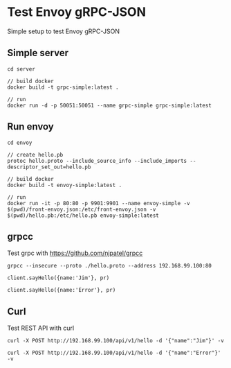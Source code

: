 
# Test Envoy gRPC-JSON 

Simple setup to test Envoy gRPC-JSON

## Simple server

```
cd server

// build docker
docker build -t grpc-simple:latest .

// run
docker run -d -p 50051:50051 --name grpc-simple grpc-simple:latest
```

## Run envoy

```
cd envoy

// create hello.pb
protoc hello.proto --include_source_info --include_imports --descriptor_set_out=hello.pb

// build docker
docker build -t envoy-simple:latest .

// run 
docker run -it -p 80:80 -p 9901:9901 --name envoy-simple -v $(pwd)/front-envoy.json:/etc/front-envoy.json -v $(pwd)/hello.pb:/etc/hello.pb envoy-simple:latest
```

## grpcc

Test grpc with https://github.com/njpatel/grpcc

```
grpcc --insecure --proto ./hello.proto --address 192.168.99.100:80

client.sayHello({name:'Jim'}, pr)

client.sayHello({name:'Error'}, pr)
```

## Curl

Test REST API with curl

```
curl -X POST http://192.168.99.100/api/v1/hello -d '{"name":"Jim"}' -v

curl -X POST http://192.168.99.100/api/v1/hello -d '{"name":"Error"}' -v
```
